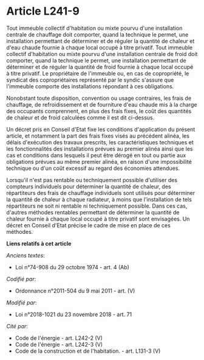 # Article L241-9

Tout immeuble collectif d'habitation ou mixte pourvu d'une installation centrale de chauffage doit comporter, quand la
technique le permet, une installation permettant de déterminer et de réguler la quantité de chaleur et d'eau chaude fournie à
chaque local occupé à titre privatif. Tout immeuble collectif d'habitation ou mixte pourvu d'une installation centrale de
froid doit comporter, quand la technique le permet, une installation permettant de déterminer et de réguler la quantité de
froid fournie à chaque local occupé à titre privatif. Le propriétaire de l'immeuble ou, en cas de copropriété, le syndicat
des copropriétaires représenté par le syndic s'assure que l'immeuble comporte des installations répondant à ces obligations.

Nonobstant toute disposition, convention ou usage contraires, les frais de chauffage, de refroidissement et de fourniture
d'eau chaude mis à la charge des occupants comprennent, en plus des frais fixes, le coût des quantités de chaleur et de froid
calculées comme il est dit ci-dessus.

Un décret pris en Conseil d'Etat fixe les conditions d'application du présent article, et notamment la part des frais fixes
visés au précédent alinéa, les délais d'exécution des travaux prescrits, les caractéristiques techniques et les
fonctionnalités des installations prévues au premier alinéa ainsi que les cas et conditions dans lesquels il peut être dérogé
en tout ou partie aux obligations prévues au même premier alinéa, en raison d'une impossibilité technique ou d'un coût
excessif au regard des économies attendues.

Lorsqu'il n'est pas rentable ou techniquement possible d'utiliser des compteurs individuels pour déterminer la quantité de
chaleur, des répartiteurs des frais de chauffage individuels sont utilisés pour déterminer la quantité de chaleur à chaque
radiateur, à moins que l'installation de tels répartiteurs ne soit ni rentable ni techniquement possible. Dans ces cas,
d'autres méthodes rentables permettant de déterminer la quantité de chaleur fournie à chaque local occupé à titre privatif
sont envisagées. Un décret en Conseil d'Etat précise le cadre de mise en place de ces méthodes.

**Liens relatifs à cet article**

_Anciens textes_:

  - Loi n°74-908 du 29 octobre 1974 - art. 4 (Ab)

_Codifié par_:

  - Ordonnance n°2011-504 du 9 mai 2011 - art. (V)

_Modifié par_:

  - Loi n°2018-1021 du 23 novembre 2018 - art. 71

_Cité par_:

  - Code de l'énergie - art. L242-2 (V)
  - Code de l'énergie - art. L242-3 (V)
  - Code de la construction et de l'habitation. - art. L131-3 (V)
